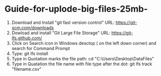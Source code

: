 # Guide-for-uplode-big-files-25mb-

1. Download and Install "git fast version control"
    URL: https://git-scm.com/downloads
2. Dowload and install "Git Large File Storage"
    URL: https://git-lfs.github.com/
3. Click on Search icon in Windows desctop ( on the left down corner) and search for Command Prompt
4. Type:
    git lfs install
5. Type in Quotation marks the file path: 
    cd "C:\Users\Desktop\DataFiles"
6. Type in Quatation the file name with file type after the dot:
    git lfs track "filename.csv"
